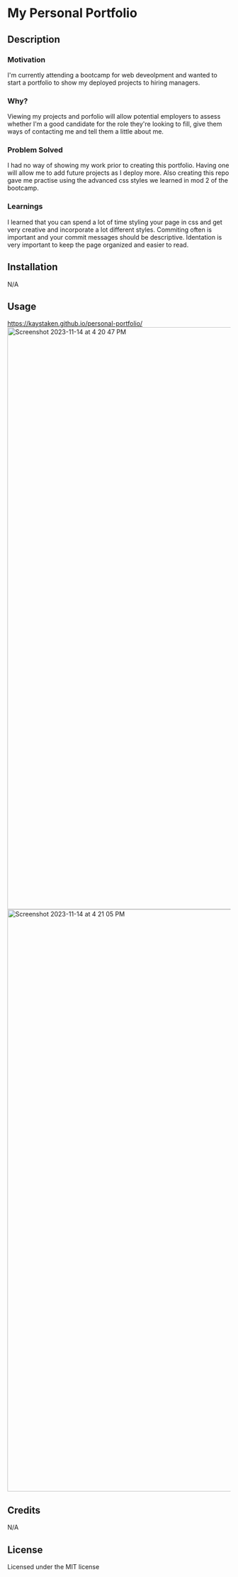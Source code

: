 # My Personal Portfolio
## Description

### Motivation

I'm currently attending a bootcamp for web deveolpment and wanted to start a portfolio to show my deployed projects to hiring managers. 

### Why?

Viewing my projects and porfolio will allow potential employers to assess whether I'm a good candidate for the role they're looking to fill, give them ways of contacting me and tell them a little about me.

### Problem Solved

I had no way of showing my work prior to creating this portfolio. Having one will allow me to add future projects as I deploy more. Also creating this repo gave me practise using the advanced css styles we learned in mod 2 of the bootcamp.

### Learnings

I learned that you can spend a lot of time styling your page in css and get very creative and incorporate a lot different styles. Commiting often is important and your commit messages should be descriptive. Identation is very important to keep the page organized and easier to read.

## Installation

N/A

## Usage

https://kaystaken.github.io/personal-portfolio/
<img width="1310" alt="Screenshot 2023-11-14 at 4 20 47 PM" src="https://github.com/Kaystaken/personal-portfolio/assets/148396597/dd756901-ddb5-489c-8a8e-4095568bfc3e">
<img width="1310" alt="Screenshot 2023-11-14 at 4 21 05 PM" src="https://github.com/Kaystaken/personal-portfolio/assets/148396597/96531bf7-5ce7-48f7-9143-15eeeac7727b">




## Credits

N/A

## License

Licensed under the MIT license
